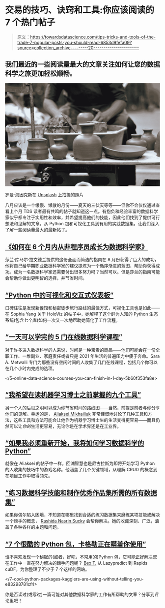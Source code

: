 # 交易的技巧、诀窍和工具:你应该阅读的 7 个热门帖子

> 原文：<https://towardsdatascience.com/tips-tricks-and-tools-of-the-trade-7-popular-posts-you-should-read-6853d9fefa09?source=collection_archive---------20----------------------->

## 我们最近的一些阅读量最大的文章关注如何让您的数据科学之旅更加轻松顺畅。

![](img/6302c03f1c14530f5548c0a5e6e99402.png)

罗曼·海因克斯在 [Unsplash](https://unsplash.com?utm_source=medium&utm_medium=referral) 上拍摄的照片

八月应该是一个缓慢、懒散的月份——夏天的三伏天等等——但你不会仅仅通过查看上个月 TDS 读者最有共鸣的帖子就知道这一点。有抱负和经验丰富的数据科学家似乎都专注于实用性和效率，并希望提高他们的技能，因此他们找到了提供可行想法和见解的文章。从 Python 包和可视化工具到有用的实践数据集，让我们深入了解一些阅读量最大的最新帖子。

## [《如何在 6 个月内从非程序员成长为数据科学家》](/how-to-grow-from-non-coder-to-data-scientist-in-6-months-197f465dfa9f)

莎兰·库马尔·拉文德兰提供的这份全面而简洁的指南在 8 月份获得了巨大的成功，他将自己给早期职业数据科学家的建议提炼为一个循序渐进的蓝图，帮助你获得成功。成为一名数据科学家还需要付出很多努力吗？当然可以。但是莎兰的指南可能会帮助你做出更明智的选择，并节省时间。

</how-to-grow-from-non-coder-to-data-scientist-in-6-months-197f465dfa9f>  

## [“Python 中的可视化和交互式仪表板”](/visualization-and-interactive-dashboard-in-python-c2f2a88b2ba3)

口碑往往是发现新餐馆和秘密徒步旅行路线的最佳方式，可视化工具也是如此——在 Sophia Yang 关于 HoloViz 的帖子中，她解释了这个鲜为人知的 Python 生态系统(包含七个库)如何一次又一次地帮助她简化了工作流程。

</visualization-and-interactive-dashboard-in-python-c2f2a88b2ba3>  

## [“一天可以学完的 5 门在线数据科学课程”](/5-online-data-science-courses-you-can-finish-in-1-day-5b60f353fa8e)

对于许多进入数据科学的人来说，时间是一种宝贵的商品——他们可能会在一份全职工作、一堆副业、家庭责任或者只是 2021 年生活的普遍压力中疲于奔命。Sara A. Metwalli 专门为那些没有空闲时间的人收集了几门在线课程，包括几个你可以在几个小时内完成的选项。

</5-online-data-science-courses-you-can-finish-in-1-day-5b60f353fa8e>  

## [“我希望在读机器学习博士之前掌握的九个工具”](/nine-tools-i-wish-i-mastered-before-my-phd-in-machine-learning-708c6dcb2fb0)

另一个人的后见之明可以成为你节省时间的路线图——当然，前提是前者与你分享他们的见解。幸运的是， [Aliaksei Mikhailiuk](https://medium.com/u/30bef13bba71?source=post_page-----6853d9fefa09--------------------------------) 非常慷慨地讨论了几种工具和方法，这些工具和方法可能会让他作为机器学习博士生的生活变得更容易——而且仍然可以让*你的*生活更容易，无论你是在学术界还是在工业界。

</nine-tools-i-wish-i-mastered-before-my-phd-in-machine-learning-708c6dcb2fb0>  

## [“如果我必须重新开始，我将如何学习数据科学的 Python”](/how-i-would-learn-python-for-data-science-if-i-had-to-start-over-83fc40ab93ba)

就像在 Aliaksei 的帖子中一样，回溯智慧也是尼古拉斯为即将开始学习 Python 的人收集的技巧中的游戏名称。他涵盖了几个关键领域，从理解 CRUD 的概念到在项目工作中取得领先。

</how-i-would-learn-python-for-data-science-if-i-had-to-start-over-83fc40ab93ba>  

## [“练习数据科学技能和制作优秀作品集所需的所有数据集”](/all-the-datasets-you-need-to-practice-data-science-skills-and-make-a-great-portfolio-74f2eb53b38a)

如果你偶尔陷入困境，不知道在哪里找到合适的练习数据集来磨练某项技能或解决一个棘手的概念， [Rashida Nasrin Sucky](https://medium.com/u/8a36b941a136?source=post_page-----6853d9fefa09--------------------------------) 会帮你解决。她的收藏深刻、广泛，涵盖了各种各样的主题和问题。

</all-the-datasets-you-need-to-practice-data-science-skills-and-make-a-great-portfolio-74f2eb53b38a>  

## [“7 个很酷的 Python 包，卡格勒正在瞒着你使用”](/7-cool-python-packages-kagglers-are-using-without-telling-you-e83298781cf4)

谁不喜欢发现一个秘密的(或者，好吧，不常用的)Python 包，它可能正好解决您在工作中一直在努力解决的棘手问题呢？ [Bex T.](https://medium.com/u/39db050c2ac2?source=post_page-----6853d9fefa09--------------------------------) 从 Lazypredict 到 Rapids cuDF，为你整理了不少于 7 个这样的网站。

</7-cool-python-packages-kagglers-are-using-without-telling-you-e83298781cf4>  

你是否读过(或写过)一篇可能对其他数据科学家的工作有所帮助的文章？分享到评论里吧！
